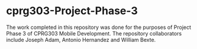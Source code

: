 # cprg303-Project-Phase-3
The work completed in this repository was done for the purposes of Project Phase 3 of CPRG303 Mobile Development. The repository collaborators include Joseph Adam, Antonio Hernandez and William Bexte.

